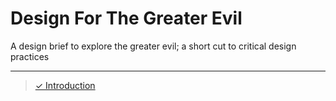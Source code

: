 # Design For The Greater Evil
A design brief to explore the greater evil; a short cut to critical design practices

---

> [✓ Introduction](Introduction.md)

